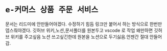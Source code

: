 # `e-커머스 상품 주문 서비스`

문서는 리드미에 안만들어야겠다. 수정하기 힘듬
링크만 붙어서 하는 방식으로 한번만 뎁스줘야겠다.
깃허브 위키,노션,문서폴더를 원본두고 vscode 로 작업
왜만하면 깃허브 위키를 주고싶음
노션 쓰고싶긴한데 원본을 노션으로 두기싫음.언젠간 절대 안들어감.